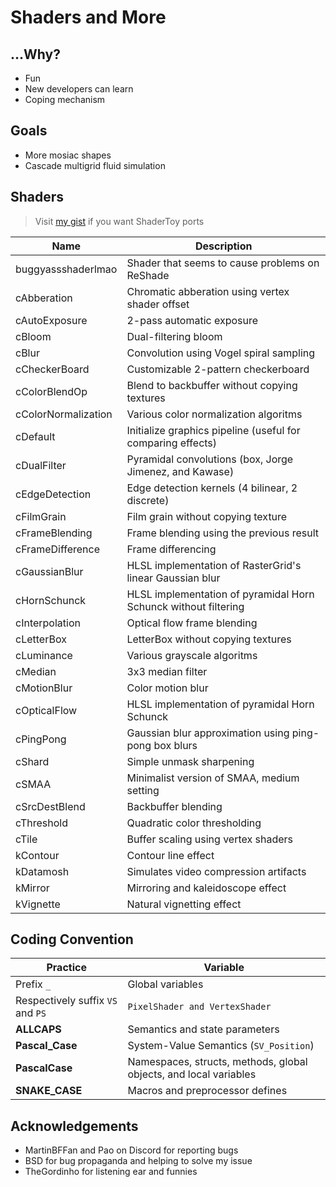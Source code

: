 
# Shaders and More

## ...Why?

+ Fun
+ New developers can learn
+ Coping mechanism

## Goals

+ More mosiac shapes
+ Cascade multigrid fluid simulation

## Shaders

> Visit [my gist](https://gist.github.com/brimson) if you want ShaderToy ports

Name|Description
----|-----------
buggyassshaderlmao  | Shader that seems to cause problems on ReShade
cAbberation         | Chromatic abberation using vertex shader offset
cAutoExposure       | 2-pass automatic exposure
cBloom              | Dual-filtering bloom
cBlur               | Convolution using Vogel spiral sampling
cCheckerBoard       | Customizable 2-pattern checkerboard
cColorBlendOp       | Blend to backbuffer without copying textures
cColorNormalization | Various color normalization algoritms
cDefault            | Initialize graphics pipeline (useful for comparing effects)
cDualFilter         | Pyramidal convolutions (box, Jorge Jimenez, and Kawase)
cEdgeDetection      | Edge detection kernels (4 bilinear, 2 discrete)
cFilmGrain          | Film grain without copying texture
cFrameBlending      | Frame blending using the previous result
cFrameDifference    | Frame differencing
cGaussianBlur       | HLSL implementation of RasterGrid's linear Gaussian blur
cHornSchunck        | HLSL implementation of pyramidal Horn Schunck without filtering
cInterpolation      | Optical flow frame blending
cLetterBox          | LetterBox without copying textures
cLuminance          | Various grayscale algoritms
cMedian             | 3x3 median filter
cMotionBlur         | Color motion blur
cOpticalFlow        | HLSL implementation of pyramidal Horn Schunck
cPingPong           | Gaussian blur approximation using ping-pong box blurs
cShard              | Simple unmask sharpening
cSMAA               | Minimalist version of SMAA, medium setting
cSrcDestBlend       | Backbuffer blending
cThreshold          | Quadratic color thresholding
cTile               | Buffer scaling using vertex shaders
kContour            | Contour line effect
kDatamosh           | Simulates video compression artifacts
kMirror             | Mirroring and kaleidoscope effect
kVignette           | Natural vignetting effect

## Coding Convention

Practice | Variable
-------- | --------
Prefix `_` | Global variables
Respectively suffix `VS` and `PS` | `PixelShader and VertexShader`
**ALLCAPS** | Semantics and state parameters
**Pascal_Case** | System-Value Semantics (`SV_Position`)
**PascalCase** | Namespaces, structs, methods, global objects, and local variables
**SNAKE_CASE** | Macros and preprocessor defines

## Acknowledgements

+ MartinBFFan and Pao on Discord for reporting bugs
+ BSD for bug propaganda and helping to solve my issue
+ TheGordinho for listening ear and funnies
